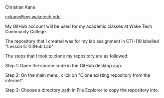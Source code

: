 Christian Kane

cckane@my.waketech.edu

My GitHub account will be used for my academic classes at Wake Tech Community College.

The repository that I created was for my lab assignment in CTI-110 labelled "Lesson 5: GitHub Lab"

The steps that I took to clone my repository are as followed: 

Step 1: Open the source code in the GitHub desktop app.

Step 2: On the main menu, click on "Clone existing repository from the internet"

Step 3: Choose a directory path in File Explorer to copy the repository into.

